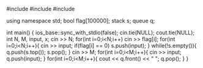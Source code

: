 #include <iostream>
#include <queue>
#include <stack>

using namespace std;
bool flag[100000];
stack<int> s;
queue<int> q;

int main() {
  ios_base::sync_with_stdio(false);
  cin.tie(NULL);
  cout.tie(NULL);
  int N, M, input, x;
  cin >> N;
  for(int i=0;i<N;i++)
    cin >> flag[i];
  for(int i=0;i<N;i++){
    cin >> input;
    if(flag[i] == 0)
      s.push(input);
  }
  while(!s.empty()){
    q.push(s.top());
    s.pop();
  }
  cin >> M;
  for(int i=0;i<M;i++){
    cin >> input;
    q.push(input);
  }
  for(int i=0;i<M;i++){
    cout << q.front() << " ";
    q.pop();
  }
}
